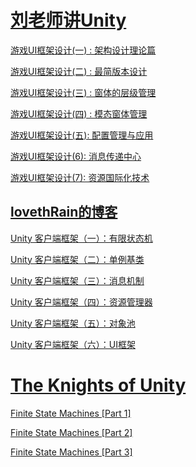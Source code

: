 # [刘老师讲Unity](http://www.cnblogs.com/LiuGuozhu/)

[游戏UI框架设计(一) : 架构设计理论篇](https://www.cnblogs.com/LiuGuozhu/p/6416098.html) 

[游戏UI框架设计(二) : 最简版本设计](https://www.cnblogs.com/LiuGuozhu/p/6421685.html) 

[游戏UI框架设计(三) : 窗体的层级管理](https://www.cnblogs.com/LiuGuozhu/p/6476079.html) 

[游戏UI框架设计(四) : 模态窗体管理](https://www.cnblogs.com/LiuGuozhu/p/6517791.html) 

[游戏UI框架设计(五): 配置管理与应用](https://www.cnblogs.com/LiuGuozhu/p/6943284.html) 

[游戏UI框架设计(6): 消息传递中心](https://www.cnblogs.com/LiuGuozhu/p/7079398.html) 

[游戏UI框架设计(7): 资源国际化技术](https://www.cnblogs.com/LiuGuozhu/p/7125662.html) 



## [lovethRain的博客](https://blog.csdn.net/lovethrain)

[Unity 客户端框架（一）：有限状态机](https://blog.csdn.net/lovethrain/article/details/52082571)

[Unity 客户端框架（二）：单例基类](https://blog.csdn.net/lovethrain/article/details/52090975)

[Unity 客户端框架（三）：消息机制](https://blog.csdn.net/lovethrain/article/details/52100067)

[Unity 客户端框架（四）：资源管理器](https://blog.csdn.net/lovethrain/article/details/52115663)

[Unity 客户端框架（五）：对象池](https://blog.csdn.net/lovethrain/article/details/52125603)

[Unity 客户端框架（六）：UI框架](https://blog.csdn.net/lovethrain/article/details/52134167)



# [The Knights of Unity](http://blog.theknightsofunity.com/)

[Finite State Machines [Part 1]](http://blog.theknightsofunity.com/finite-state-machine-part-1/)

[Finite State Machines [Part 2]](http://blog.theknightsofunity.com/finite-state-machine-part-2/)

[Finite State Machines [Part 3]](http://blog.theknightsofunity.com/finite-state-machine-part-3/)





  

 